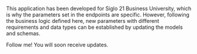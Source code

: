 This application has been developed for Siglo 21 Business University, which is why the parameters set in the endpoints are specific. However, following the business logic defined here, new parameters with different requirements and data types can be established by updating the models and schemas.

Follow me! You will soon receive updates.



